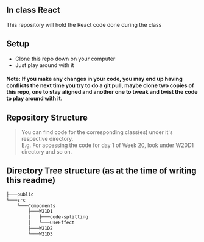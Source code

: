 ## In class React

This repository will hold the React code done during the class

## Setup
- Clone this repo down on your computer
- Just play around with it

#### **Note:** If you make any changes in your code, you may end up having conflicts the next time you try to do a git pull, maybe clone two copies of this repo, one to stay aligned and another one to tweak and twist the code to play around with it.

## Repository Structure

> You can find code for the corresponding class(es) under it's respective directory.<br/>
> E.g. For accessing the code for day 1 of Week 20, look under W20D1 directory and so on.

## Directory Tree structure (as at the time of writing this readme)

```sh
├───public
└───src
    └───Components
        ├───W21D1
        │   ├───code-splitting
        │   └───UseEffect
        ├───W21D2
        └───W21D3
```